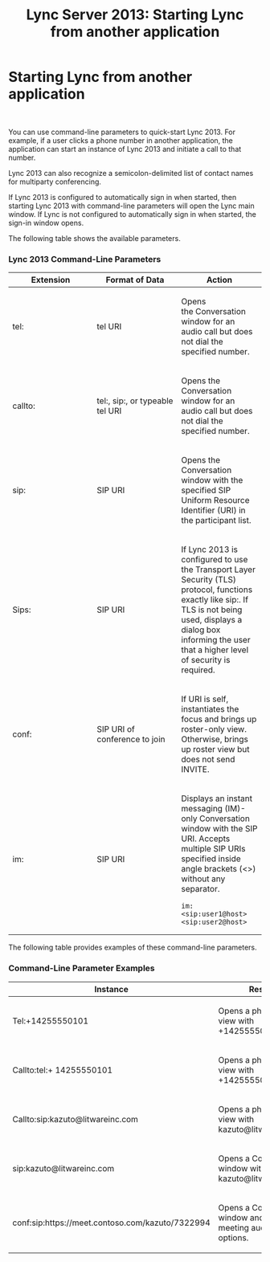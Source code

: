 ﻿---
title: 'Lync Server 2013: Starting Lync from another application'
TOCTitle: Starting Lync from another application
ms:assetid: 573b30b1-6590-4b24-8e96-a41be57cb0ef
ms:mtpsurl: https://technet.microsoft.com/en-us/library/Gg398376(v=OCS.15)
ms:contentKeyID: 48184184
ms.date: 07/23/2014
mtps_version: v=OCS.15
---

# Starting Lync from another application

 


You can use command-line parameters to quick-start Lync 2013. For example, if a user clicks a phone number in another application, the application can start an instance of Lync 2013 and initiate a call to that number.

Lync 2013 can also recognize a semicolon-delimited list of contact names for multiparty conferencing.

If Lync 2013 is configured to automatically sign in when started, then starting Lync 2013 with command-line parameters will open the Lync main window. If Lync is not configured to automatically sign in when started, the sign-in window opens.

The following table shows the available parameters.

### Lync 2013 Command-Line Parameters

<table>
<colgroup>
<col style="width: 33%" />
<col style="width: 33%" />
<col style="width: 33%" />
</colgroup>
<thead>
<tr class="header">
<th>Extension</th>
<th>Format of Data</th>
<th>Action</th>
</tr>
</thead>
<tbody>
<tr class="odd">
<td><p>tel:</p></td>
<td><p>tel URI</p></td>
<td><p>Opens the Conversation window for an audio call but does not dial the specified number.</p></td>
</tr>
<tr class="even">
<td><p>callto:</p></td>
<td><p>tel:, sip:, or typeable tel URI</p></td>
<td><p>Opens the Conversation window for an audio call but does not dial the specified number.</p></td>
</tr>
<tr class="odd">
<td><p>sip:</p></td>
<td><p>SIP URI</p></td>
<td><p>Opens the Conversation window with the specified SIP Uniform Resource Identifier (URI) in the participant list.</p></td>
</tr>
<tr class="even">
<td><p>Sips:</p></td>
<td><p>SIP URI</p></td>
<td><p>If Lync 2013 is configured to use the Transport Layer Security (TLS) protocol, functions exactly like sip:. If TLS is not being used, displays a dialog box informing the user that a higher level of security is required.</p></td>
</tr>
<tr class="odd">
<td><p>conf:</p></td>
<td><p>SIP URI of conference to join</p></td>
<td><p>If URI is self, instantiates the focus and brings up roster-only view. Otherwise, brings up roster view but does not send INVITE.</p>
<p></p></td>
</tr>
<tr class="even">
<td><p>im:</p></td>
<td><p>SIP URI</p></td>
<td><p>Displays an instant messaging (IM)-only Conversation window with the SIP URI. Accepts multiple SIP URIs specified inside angle brackets (&lt;&gt;) without any separator.</p>
<pre><code>im:&lt;sip:user1@host&gt;&lt;sip:user2@host&gt;</code></pre></td>
</tr>
</tbody>
</table>


The following table provides examples of these command-line parameters.

### Command-Line Parameter Examples

<table>
<colgroup>
<col style="width: 50%" />
<col style="width: 50%" />
</colgroup>
<thead>
<tr class="header">
<th>Instance</th>
<th>Results</th>
</tr>
</thead>
<tbody>
<tr class="odd">
<td><p>Tel:+14255550101</p></td>
<td><p>Opens a phone-only view with +14255550101.</p></td>
</tr>
<tr class="even">
<td><p>Callto:tel:+ 14255550101</p></td>
<td><p>Opens a phone-only view with +14255550101.</p></td>
</tr>
<tr class="odd">
<td><p>Callto:sip:kazuto@litwareinc.com</p></td>
<td><p>Opens a phone-only view with kazuto@litwareinc.com.</p></td>
</tr>
<tr class="even">
<td><p>sip:kazuto@litwareinc.com</p></td>
<td><p>Opens a Conversation window with kazuto@litwareinc.com.</p></td>
</tr>
<tr class="odd">
<td><p>conf:sip:https://meet.contoso.com/kazuto/7322994</p></td>
<td><p>Opens a Conversation window and displays meeting audio join options.</p></td>
</tr>
</tbody>
</table>

